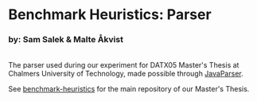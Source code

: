 # Benchmark Heuristics: Parser
### by: Sam Salek & Malte Åkvist

\
The parser used during our experiment for DATX05 Master's Thesis at Chalmers University of Technology, made possible through [JavaParser](https://github.com/javaparser/javaparser).


See [benchmark-heuristics](https://github.com/samsalmag/benchmark-heuristics) for the main repository of our Master's Thesis.
